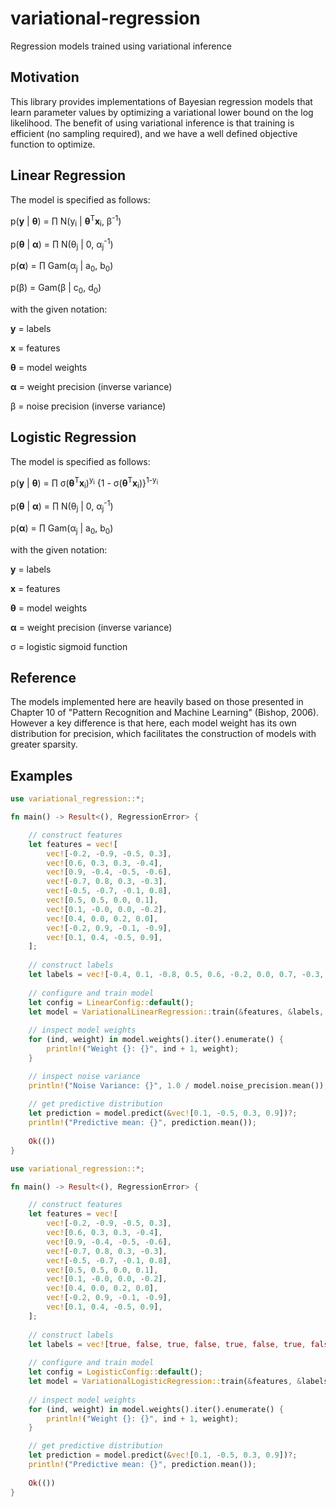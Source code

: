 # variational-regression

Regression models trained using variational inference

## Motivation

This library provides implementations of Bayesian regression models that learn parameter values by optimizing a variational lower bound on the log likelihood. The benefit of using variational inference is that training is efficient (no sampling required), and we have a well defined objective function to optimize.

## Linear Regression

The model is specified as follows:

p(<b>y</b> | <b>&theta;</b>) = &prod; N(y<sub>i</sub> | <b>&theta;</b><sup>T</sup><b>x</b><sub>i</sub>, &beta;<sup>-1</sup>)

p(<b>&theta;</b> | <b>&alpha;</b>) = &prod; N(&theta;<sub>j</sub> | 0, &alpha;<sub>j</sub><sup>-1</sup>)

p(<b>&alpha;</b>) = &prod; Gam(&alpha;<sub>j</sub> | a<sub>0</sub>, b<sub>0</sub>)

p(&beta;) = Gam(&beta; | c<sub>0</sub>, d<sub>0</sub>)

with the given notation:

<b>y</b> = labels

<b>x</b> = features

<b>&theta;</b> = model weights

<b>&alpha;</b> = weight precision (inverse variance)

&beta; = noise precision (inverse variance)

## Logistic Regression

The model is specified as follows:

p(<b>y</b> | <b>&theta;</b>) = &prod; &sigma;(<b>&theta;</b><sup>T</sup><b>x</b><sub>i</sub>)<sup>y<sub>i</sub></sup> {1 - &sigma;(<b>&theta;</b><sup>T</sup><b>x</b><sub>i</sub>)}<sup>1-y<sub>i</sub></sup>

p(<b>&theta;</b> | <b>&alpha;</b>) = &prod; N(&theta;<sub>j</sub> | 0, &alpha;<sub>j</sub><sup>-1</sup>)

p(<b>&alpha;</b>) = &prod; Gam(&alpha;<sub>j</sub> | a<sub>0</sub>, b<sub>0</sub>)

with the given notation:

<b>y</b> = labels

<b>x</b> = features

<b>&theta;</b> = model weights

<b>&alpha;</b> = weight precision (inverse variance)

&sigma; = logistic sigmoid function

## Reference

The models implemented here are heavily based on those presented in Chapter 10 of "Pattern Recognition and Machine Learning" (Bishop, 2006). However a key difference is that here, each model weight has its own distribution for precision, which facilitates the construction of models with greater sparsity.

## Examples

```rust
use variational_regression::*;

fn main() -> Result<(), RegressionError> {

    // construct features
    let features = vec![
        vec![-0.2, -0.9, -0.5, 0.3],
        vec![0.6, 0.3, 0.3, -0.4],
        vec![0.9, -0.4, -0.5, -0.6],
        vec![-0.7, 0.8, 0.3, -0.3],
        vec![-0.5, -0.7, -0.1, 0.8],
        vec![0.5, 0.5, 0.0, 0.1],
        vec![0.1, -0.0, 0.0, -0.2],
        vec![0.4, 0.0, 0.2, 0.0],
        vec![-0.2, 0.9, -0.1, -0.9],
        vec![0.1, 0.4, -0.5, 0.9],
    ];
    
    // construct labels
    let labels = vec![-0.4, 0.1, -0.8, 0.5, 0.6, -0.2, 0.0, 0.7, -0.3, 0.2];
    
    // configure and train model
    let config = LinearConfig::default();
    let model = VariationalLinearRegression::train(&features, &labels, &config)?;
    
    // inspect model weights
    for (ind, weight) in model.weights().iter().enumerate() {
        println!("Weight {}: {}", ind + 1, weight);
    }

    // inspect noise variance
    println!("Noise Variance: {}", 1.0 / model.noise_precision.mean());
    
    // get predictive distribution
    let prediction = model.predict(&vec![0.1, -0.5, 0.3, 0.9])?;
    println!("Predictive mean: {}", prediction.mean());
    
    Ok(())
}
```

```rust
use variational_regression::*;

fn main() -> Result<(), RegressionError> {

    // construct features
    let features = vec![
        vec![-0.2, -0.9, -0.5, 0.3],
        vec![0.6, 0.3, 0.3, -0.4],
        vec![0.9, -0.4, -0.5, -0.6],
        vec![-0.7, 0.8, 0.3, -0.3],
        vec![-0.5, -0.7, -0.1, 0.8],
        vec![0.5, 0.5, 0.0, 0.1],
        vec![0.1, -0.0, 0.0, -0.2],
        vec![0.4, 0.0, 0.2, 0.0],
        vec![-0.2, 0.9, -0.1, -0.9],
        vec![0.1, 0.4, -0.5, 0.9],
    ];
    
    // construct labels
    let labels = vec![true, false, true, false, true, false, true, false, true, false];
    
    // configure and train model
    let config = LogisticConfig::default();
    let model = VariationalLogisticRegression::train(&features, &labels, &config)?;
    
    // inspect model weights
    for (ind, weight) in model.weights().iter().enumerate() {
        println!("Weight {}: {}", ind + 1, weight);
    }

    // get predictive distribution
    let prediction = model.predict(&vec![0.1, -0.5, 0.3, 0.9])?;
    println!("Predictive mean: {}", prediction.mean());
    
    Ok(())
}
```